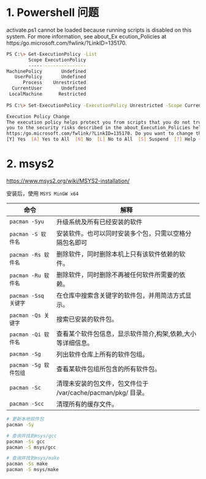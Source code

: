 # 1. Powershell 问题

activate.ps1 cannot be loaded because running scripts is disabled on this system. For more information, see about_Ex ecution_Policies at https:/go.microsoft.com/fwlink/?LinkID=135170.

```bash
PS C:\> Get-ExecutionPolicy -List
        Scope ExecutionPolicy
        ----- ---------------
MachinePolicy       Undefined
   UserPolicy       Undefined
      Process    Unrestricted
  CurrentUser       Undefined
 LocalMachine      Restricted
 
PS C:\> Set-ExecutionPolicy -ExecutionPolicy Unrestricted -Scope CurrentUser

Execution Policy Change
The execution policy helps protect you from scripts that you do not trust. Changing the execution policy might expose
you to the security risks described in the about_Execution_Policies help topic at
https:/go.microsoft.com/fwlink/?LinkID=135170. Do you want to change the execution policy?
[Y] Yes  [A] Yes to All  [N] No  [L] No to All  [S] Suspend  [?] Help (default is "N"): A
```



# 2. msys2

https://www.msys2.org/wiki/MSYS2-installation/

安装后，使用 `MSYS MinGW x64`

| 命令                  | 解释                                                         |
| --------------------- | ------------------------------------------------------------ |
| `pacman -Syu`         | 升级系统及所有已经安装的软件                                 |
| `pacman -S 软件名`    | 安装软件。也可以同时安装多个包，只需以空格分隔包名即可       |
| `pacman -Rs 软件名`   | 删除软件，同时删除本机上只有该软件依赖的软件。               |
| `pacman -Ru 软件名`   | 删除软件，同时删除不再被任何软件所需要的依赖。               |
| `pacman -Ssq 关键字`  | 在仓库中搜索含关键字的软件包，并用简洁方式显示。             |
| `pacman -Qs 关键字`   | 搜索已安装的软件包。                                         |
| `pacman -Qi 软件名`   | 查看某个软件包信息，显示软件简介,构架,依赖,大小等详细信息。  |
| `pacman -Sg`          | 列出软件仓库上所有的软件包组。                               |
| `pacman -Sg 软件包组` | 查看某软件包组所包含的所有软件包。                           |
| `pacman -Sc`          | 清理未安装的包文件，包文件位于 /var/cache/pacman/pkg/ 目录。 |
| `pacman -Scc`         | 清理所有的缓存文件。                                         |


```bash
# 更新本地软件包
pacman -Sy

# 查询并找到msys/gcc
pacman -Ss gcc
pacman -S msys/gcc

# 查询并找到msys/make
pacman -Ss make
pacman -S msys/make
```

